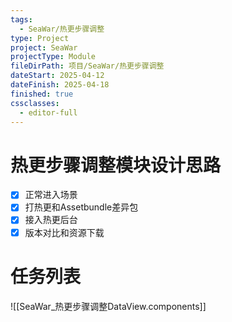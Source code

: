 ```yaml
---
tags:
  - SeaWar/热更步骤调整
type: Project
project: SeaWar
projectType: Module
fileDirPath: 项目/SeaWar/热更步骤调整
dateStart: 2025-04-12
dateFinish: 2025-04-18
finished: true
cssclasses:
  - editor-full
---
```


# 热更步骤调整模块设计思路
- [x] 正常进入场景
- [x] 打热更和Assetbundle差异包
- [x] 接入热更后台
- [x] 版本对比和资源下载
# 任务列表
![[SeaWar_热更步骤调整DataView.components]]



